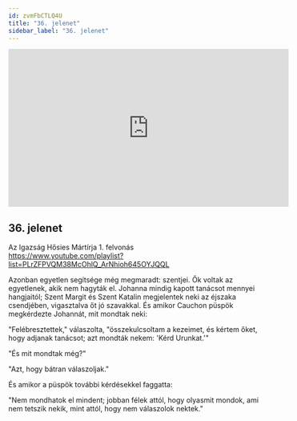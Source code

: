 ```yaml
---
id: zvmFbCTLQ4U
title: "36. jelenet"
sidebar_label: "36. jelenet"
---
```


<div class="video-float-container">
  <iframe
    width="560"
    height="315"
    src="https://www.youtube.com/embed/zvmFbCTLQ4U"
    title="YouTube video player"
    frameborder="0"
    allow="accelerometer; autoplay; clipboard-write; encrypted-media; gyroscope; picture-in-picture; web-share"
    referrerpolicy="strict-origin-when-cross-origin"
    allowfullscreen
  ></iframe>
</div>

## 36. jelenet

Az Igazság Hősies Mártírja 1. felvonás  
https://www.youtube.com/playlist?list=PLrZFPVQM38McOhlQ_ArNhioh645OYJQQL

Azonban egyetlen segítsége még megmaradt: szentjei. Ők voltak az egyetlenek, akik nem hagyták el. Johanna mindig kapott tanácsot mennyei hangjaitól; Szent Margit és Szent Katalin megjelentek neki az éjszaka csendjében, vigasztalva őt jó szavakkal. És amikor Cauchon püspök megkérdezte Johannát, mit mondtak neki:

"Felébresztettek," válaszolta, "összekulcsoltam a kezeimet, és kértem őket, hogy adjanak tanácsot; azt mondták nekem: 'Kérd Urunkat.'"

"És mit mondtak még?"

"Azt, hogy bátran válaszoljak."

És amikor a püspök további kérdésekkel faggatta:

"Nem mondhatok el mindent; jobban félek attól, hogy olyasmit mondok, ami nem tetszik nekik, mint attól, hogy nem válaszolok nektek."
